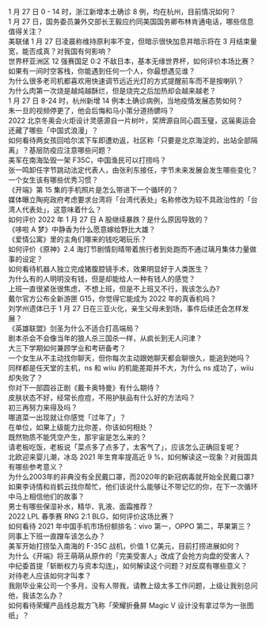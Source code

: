 1 月 27 日 0 - 14 时，浙江新增本土确诊 8 例，均在杭州，目前情况如何？  
1 月 27 日，国务委员兼外交部长王毅应约同美国国务卿布林肯通电话，哪些信息值得关注？  
美联储 1 月 27 日凌晨称维持原利率不变，但暗示很快加息并暗示将在 3 月结束量宽，能否成真？对我国有何影响？  
世界杯亚洲区 12 强赛国足 0:2 不敌日本，基本无缘世界杯，如何评价本场比赛？  
如果有一间时空客栈，你能遇到任何一个人，你最想遇见谁？  
为什么很多老司机都喜欢用快速调节远近光灯的方式提醒前车而不是按喇叭？  
为什么肉第一次烧是越炖越酥烂，但是烧完之后加热却会越来越老？  
1 月 27 日 8-24 时，杭州新增 14 例本土确诊病例，当地疫情发展态势如何？  
朱一旦的视频停更了，他会后悔和马小策分道扬镳吗？  
2022 北京冬奥会火炬设计灵感源自一片树叶，奖牌源自同心圆玉璧，这届奥运会还藏了哪些「中国式浪漫」？  
如何看待两女孩回哈尔滨下车即遭劝返，社区称「只要是北京海淀的，出站全部隔离」？基层防疫应注意哪些问题？  
美军在南海坠毁一架 F35C，中国渔民可以打捞吗？  
张一鸣卸任字节跳动法定代表人，由张利东接任，字节未来发展会发生哪些变化？  
一个女生该有哪些优秀习惯？  
《开端》第 15 集的手机照片是怎么带进下一个循环的？  
媒体曝立陶宛政府考虑要求台湾将「台湾代表处」名称修改为较不具政治性的「台湾人代表处」，这意味着什么？  
如何评价 2022 年 1 月 27 日 A 股继续暴跌？是什么原因导致的？  
《哆啦 A 梦》中静香为什么愿意嫁给野比大雄？  
《爱情公寓》里的主角们哪来的钱吃喝玩乐？  
如何评价《原神》2.4 海灯节剧情刻晴带着旅行者到处跑而不通过璃月集体力量做事的设定？  
如何看待机器人独立完成猪腹腔镜手术，效果明显好于人类医生？  
为什么有的人明明没有钱，但是却能给人一种有钱人的感觉？  
上班一直很紧张很焦虑，不想上班，但是不上班又不行，我该怎么办?  
戴尔官方公布全新游匣 G15，你觉得它能成为 2022 年的真香机吗？  
刘学州遗体已于 1 月 27 日在三亚火化，亲生父母未到场，事件后续还会怎样发展？  
《英雄联盟》剑圣为什么不适合打高端局？  
剧本杀会不会像当年的狼人杀三国杀一样，从疯长到无人问津？  
大三下学期如何兼顾学业和考研备考？  
一个女生从不主动找你聊天，但你每次主动跟她聊天都会聊很久，能追到她吗？  
同样都是任天堂的主机，ns 和 wiiu 的机能差距并不大，为什么 ns 成功了，wiiu 却失败了？  
你对下一部圆谷正剧《戴卡奥特曼》有什么期待？  
皮肤状态不好，经常长痘痘，不用护肤品有什么好的方法吗？  
初三再努力来得及吗？  
哪道菜一出现就让你感觉「过年了」？  
在单位，如果上级能力比你差，你该如何相处？  
既然物质不能凭空产生，那宇宙是怎么来的？  
请老板吃饭，老板说「菜点多了点多了，太客气了」，应该怎么正确回复呢？  
北欧迎来婴儿潮，冰岛 2021 年生育率提高近 9 %，如何解读这一现象？对我国具有哪些参考意义？  
为什么2003年的非典没有全民戴口罩，而2020年的新冠病毒就开始全民戴口罩?  
如果李诗情和肖鹤云找你帮忙，他们该说什么能够让不带记忆的你，在下一次循环中马上相信他们的故事？  
男士有哪些保湿补水，精华、乳液、面霜推荐？  
2022 LPL 春季赛 RNG 2:1 BLG，如何评价这场比赛？  
如何看待 2021 年中国手机市场份额排名：vivo 第一，OPPO 第二，苹果第三？  
同事上下班一直蹭车该怎么办？  
美军开始打捞坠入南海的 F-35C 战机，价值 1 亿美元，目前打捞进展如何？  
为什么《开端》将王萌萌从原作的「完美受害人」改成了会抢方向盘的受害人？  
中纪委首提「斩断权力与资本勾连」，如何解读这个问题？对反腐有哪些意义？  
对待老人应该如何才叫孝？  
我刚毕业来公司一个多月，没有人带我，请教上级太多工作问题，上级让我别总问他，我该怎么办？  
如何看待荣耀产品线总裁方飞称「荣耀折叠屏 Magic V 设计没有拿过华为一张图纸」？  
